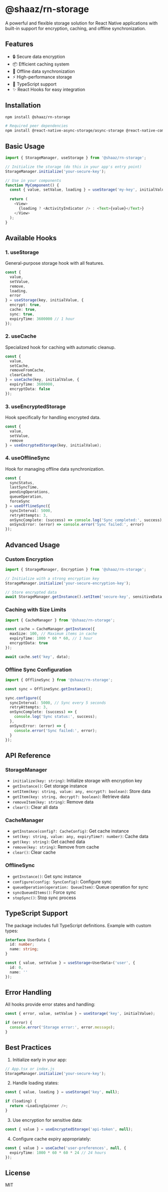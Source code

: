 # @shaaz/rn-storage

A powerful and flexible storage solution for React Native applications with built-in support for encryption, caching, and offline synchronization.

## Features

- 🔒 Secure data encryption
- 📦 Efficient caching system
- 🔄 Offline data synchronization
- ⚡ High-performance storage
- 🎯 TypeScript support
- ✨ React Hooks for easy integration

## Installation

```bash
npm install @shaaz/rn-storage

# Required peer dependencies
npm install @react-native-async-storage/async-storage @react-native-community/netinfo
```

## Basic Usage

```typescript
import { StorageManager, useStorage } from '@shaaz/rn-storage';

// Initialize the storage (do this in your app's entry point)
StorageManager.initialize('your-secure-key');

// Use in your components
function MyComponent() {
  const { value, setValue, loading } = useStorage('my-key', initialValue);
  
  return (
    <View>
      {loading ? <ActivityIndicator /> : <Text>{value}</Text>}
    </View>
  );
}
```

## Available Hooks

### 1. useStorage
General-purpose storage hook with all features.

```typescript
const { 
  value, 
  setValue, 
  remove, 
  loading, 
  error 
} = useStorage(key, initialValue, {
  encrypt: true,
  cache: true,
  sync: true,
  expiryTime: 3600000 // 1 hour
});
```

### 2. useCache
Specialized hook for caching with automatic cleanup.

```typescript
const { 
  value, 
  setCache, 
  removeFromCache, 
  clearCache 
} = useCache(key, initialValue, {
  expiryTime: 3600000,
  encryptData: false
});
```

### 3. useEncryptedStorage
Hook specifically for handling encrypted data.

```typescript
const { 
  value, 
  setValue, 
  remove 
} = useEncryptedStorage(key, initialValue);
```

### 4. useOfflineSync
Hook for managing offline data synchronization.

```typescript
const { 
  syncStatus, 
  lastSyncTime, 
  pendingOperations, 
  queueOperation, 
  forceSync 
} = useOfflineSync({
  syncInterval: 5000,
  retryAttempts: 3,
  onSyncComplete: (success) => console.log('Sync completed:', success),
  onSyncError: (error) => console.error('Sync failed:', error)
});
```

## Advanced Usage

### Custom Encryption
```typescript
import { StorageManager, Encryption } from '@shaaz/rn-storage';

// Initialize with a strong encryption key
StorageManager.initialize('your-secure-encryption-key');

// Store encrypted data
await StorageManager.getInstance().setItem('secure-key', sensitiveData, true);
```

### Caching with Size Limits
```typescript
import { CacheManager } from '@shaaz/rn-storage';

const cache = CacheManager.getInstance({
  maxSize: 100, // Maximum items in cache
  expiryTime: 1000 * 60 * 60, // 1 hour
  encryptData: true
});

await cache.set('key', data);
```

### Offline Sync Configuration
```typescript
import { OfflineSync } from '@shaaz/rn-storage';

const sync = OfflineSync.getInstance();

sync.configure({
  syncInterval: 5000, // Sync every 5 seconds
  retryAttempts: 3,
  onSyncComplete: (success) => {
    console.log('Sync status:', success);
  },
  onSyncError: (error) => {
    console.error('Sync failed:', error);
  }
});
```

## API Reference

### StorageManager
- `initialize(key: string)`: Initialize storage with encryption key
- `getInstance()`: Get storage instance
- `setItem(key: string, value: any, encrypt?: boolean)`: Store data
- `getItem(key: string, decrypt?: boolean)`: Retrieve data
- `removeItem(key: string)`: Remove data
- `clear()`: Clear all data

### CacheManager
- `getInstance(config?: CacheConfig)`: Get cache instance
- `set(key: string, value: any, expiryTime?: number)`: Cache data
- `get(key: string)`: Get cached data
- `remove(key: string)`: Remove from cache
- `clear()`: Clear cache

### OfflineSync
- `getInstance()`: Get sync instance
- `configure(config: SyncConfig)`: Configure sync
- `queueOperation(operation: QueueItem)`: Queue operation for sync
- `syncQueuedItems()`: Force sync
- `stopSync()`: Stop sync process

## TypeScript Support

The package includes full TypeScript definitions. Example with custom types:

```typescript
interface UserData {
  id: number;
  name: string;
}

const { value, setValue } = useStorage<UserData>('user', {
  id: 0,
  name: ''
});
```

## Error Handling

All hooks provide error states and handling:

```typescript
const { error, value, setValue } = useStorage('key', initialValue);

if (error) {
  console.error('Storage error:', error.message);
}
```

## Best Practices

1. Initialize early in your app:
```typescript
// App.tsx or index.js
StorageManager.initialize('your-secure-key');
```

2. Handle loading states:
```typescript
const { value, loading } = useStorage('key', null);

if (loading) {
  return <LoadingSpinner />;
}
```

3. Use encryption for sensitive data:
```typescript
const { value } = useEncryptedStorage('api-token', null);
```

4. Configure cache expiry appropriately:
```typescript
const { value } = useCache('user-preferences', null, {
  expiryTime: 1000 * 60 * 60 * 24 // 24 hours
});
```

## License

MIT